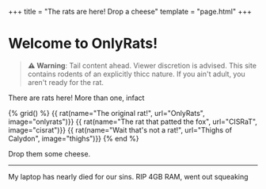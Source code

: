 +++
title = "The rats are here! Drop a cheese"
template = "page.html"
+++

# Welcome to OnlyRats!
> **⚠️ Warning**: Tail content ahead. Viewer discretion is advised. This site contains rodents of an explicitly thicc nature. If you ain't adult, you aren't ready for the rat.

There are rats here! More than one, infact

{% grid() %}
  {{ rat(name="The original rat!", url="OnlyRats", image="onlyrats")}}
  {{ rat(name="The rat that patted the fox", url="CISRaT", image="cisrat")}}
  {{ rat(name="Wait that's not a rat!", url="Thighs of Calydon", image="thighs")}}
{% end %}

Drop them some cheese.

---

My laptop has nearly died for our sins. RIP 4GB RAM, went out squeaking